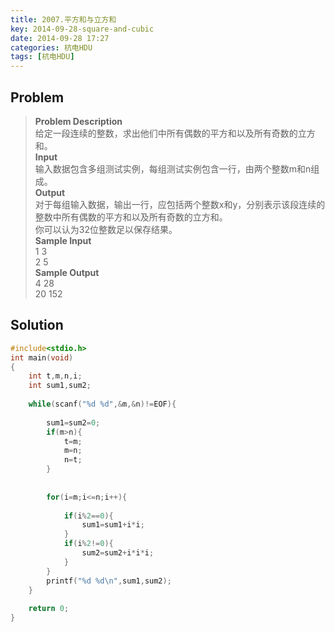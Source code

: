 ```yaml
---
title: 2007.平方和与立方和
key: 2014-09-28-square-and-cubic
date: 2014-09-28 17:27
categories: 杭电HDU
tags: [杭电HDU]
---
```

## Problem
>**Problem Description**  
给定一段连续的整数，求出他们中所有偶数的平方和以及所有奇数的立方和。  
**Input**  
输入数据包含多组测试实例，每组测试实例包含一行，由两个整数m和n组成。  
**Output**  
对于每组输入数据，输出一行，应包括两个整数x和y，分别表示该段连续的整数中所有偶数的平方和以及所有奇数的立方和。  
你可以认为32位整数足以保存结果。  
**Sample Input**  
1 3  
2 5  
**Sample Output**  
4 28  
20 152  

## Solution
```cpp
#include<stdio.h>
int main(void)
{
    int t,m,n,i;
    int sum1,sum2;
    
    while(scanf("%d %d",&m,&n)!=EOF){
        
        sum1=sum2=0;
        if(m>n){
            t=m;
            m=n;
            n=t;
        }
        
        
        for(i=m;i<=n;i++){
            
            if(i%2==0){
                sum1=sum1+i*i;
            }
            if(i%2!=0){
                sum2=sum2+i*i*i;
            }
        }
        printf("%d %d\n",sum1,sum2);
    }
    
    return 0;
} 
```
